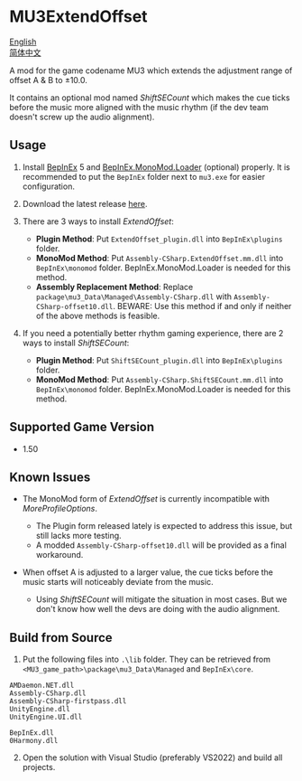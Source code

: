 # MU3ExtendOffset
[English](README.md)\
[简体中文](README_zh-hans.md)

A mod for the game codename MU3 which extends the adjustment range of offset A & B to ±10.0.

It contains an optional mod named *ShiftSECount* which makes the cue ticks before the music more aligned with the music rhythm (if the dev team doesn't screw up the audio alignment).

## Usage

1. Install [BepInEx](https://github.com/BepInEx/BepInEx) 5 and [BepInEx.MonoMod.Loader](https://github.com/BepInEx/BepInEx.MonoMod.Loader) (optional) properly. It is recommended to put the `BepInEx` folder next to `mu3.exe` for easier configuration.

2. Download the latest release [here](https://github.com/MacHertZ233/MU3ExtendOffset/releases/latest).

3. There are 3 ways to install *ExtendOffset*:
    + **Plugin Method**: Put `ExtendOffset_plugin.dll` into `BepInEx\plugins` folder.
    + **MonoMod Method**: Put `Assembly-CSharp.ExtendOffset.mm.dll` into `BepInEx\monomod` folder. BepInEx.MonoMod.Loader is needed for this method.
    + **Assembly Replacement Method**: Replace `package\mu3_Data\Managed\Assembly-CSharp.dll` with `Assembly-CSharp-offset10.dll`. BEWARE: Use this method if and only if neither of the above methods is feasible.

4. If you need a potentially better rhythm gaming experience, there are 2 ways to install *ShiftSECount*:
    + **Plugin Method**: Put `ShiftSECount_plugin.dll` into `BepInEx\plugins` folder.
    + **MonoMod Method**: Put `Assembly-CSharp.ShiftSECount.mm.dll` into `BepInEx\monomod` folder. BepInEx.MonoMod.Loader is needed for this method.

## Supported Game Version

+ 1.50

## Known Issues

+ The MonoMod form of *ExtendOffset* is currently incompatible with *MoreProfileOptions*.
    + The Plugin form released lately is expected to address this issue, but still lacks more testing.
    + A modded `Assembly-CSharp-offset10.dll` will be provided as a final workaround. 

+ When offset A is adjusted to a larger value, the cue ticks before the music starts will noticeably deviate from the music.
    + Using *ShiftSECount* will mitigate the situation in most cases. But we don't know how well the devs are doing with the audio alignment.

## Build from Source

1. Put the following files into `.\lib` folder. They can be retrieved from `<MU3_game_path>\package\mu3_Data\Managed` and `BepInEx\core`. 
```
AMDaemon.NET.dll
Assembly-CSharp.dll
Assembly-CSharp-firstpass.dll
UnityEngine.dll
UnityEngine.UI.dll

BepInEx.dll
0Harmony.dll
```

2. Open the solution with Visual Studio (preferably VS2022) and build all projects.